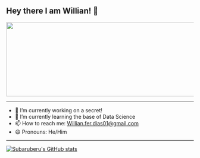 ## Hey there I am Willian! 👋


<img src = "https://github.com/Subaruberu/Subaruberu/assets/[66441784/99a56b09-81c2-4b4d-aafd-ec2eaae51544](https://www.google.com/url?sa=i&url=https%3A%2F%2Fblog.tzviagens.com.br%2Fdestinos-imperdiveis-para-explorar-no-japao-na-sua-proxima-viagem%2F&psig=AOvVaw2QQYAmdozghpV_A9uegvZA&ust=1731343294252000&source=images&cd=vfe&opi=89978449&ved=0CBQQjRxqFwoTCNiIup-a0okDFQAAAAAdAAAAABAE)" width="1050" height="200">

---

- 🔭 I’m currently working on a secret!
- 🌱 I’m currently learning the base of Data Science
- 📫 How to reach me: Willian.fer.dias01@gmail.com 
- 😄 Pronouns: He/Him


---

[![Subaruberu's GitHub stats](https://github-readme-stats.vercel.app/api?username=Subaruberu&show_icons=true&theme=default&width=2050&height=500)](https://github.com/Subaruberu/github-readme-stats)
